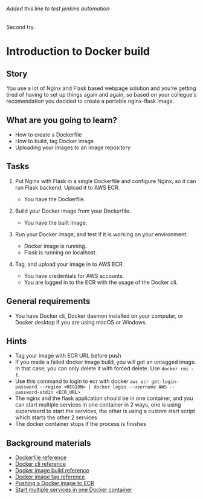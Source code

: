 ###### Added this line to test jenkins automation
Second try.

# Introduction to Docker build

## Story

You use a lot of Nginx and Flask based webpage solution and you're getting tired of having to set up things again and again, so based on your collegue's recomendation you decided to create a portable nginx-flask image.

## What are you going to learn?

- How to create a Dockerfile
- How to build, tag Docker image
- Uploading your images to an image repository

## Tasks

1. Put Nginx with Flask in a single Dockerfile and configure Nginx, so it can run Flask backend. Upload it to AWS ECR.
    - You have the Dockerfile.

2. Build your Docker image from your Dockerfile.
    - You have the built image.

3. Run your Docker image, and test if it is working on your environment.
    - Docker image is running.
    - Flask is running on localhost.

4. Tag, and upload your image in to AWS ECR.
    - You have credentials for AWS accounts.
    - You are logged in to the ECR with the usage of the Docker cli.

## General requirements

- You have Docker cli, Docker daemon installed on your computer, or Docker desktop if you are using macOS or Windows.

## Hints

- Tag your image with ECR URL before push
- If you made a failed docker image build, you will got an untagged image. In that case, you can only delete it with forced delete. Use ```docker rmi -f```.
- Use this command to login to ecr with docker ```aws ecr get-login-password --region <REGION> | docker login --username AWS --password-stdin <ECR_URL>```
- The nginx and the flask application should be in one container, and you can start multiple services in one container in 2 ways, one is using supervisord to start the services, the other is using a custom start script which starts the other 2 services
- The docker container stops if the process is finishes

## Background materials

* <i class="far fa-book-open"></i> [Dockerfile reference](https://docs.docker.com/engine/reference/builder/#from)
* <i class="far fa-book-open"></i> [Docker cli reference](https://docs.docker.com/engine/reference/commandline/cli/)
* <i class="far fa-book-open"></i> [Docker image build reference](https://docs.docker.com/engine/reference/commandline/image_build/)
* <i class="far fa-book-open"></i> [Docker image tag reference](https://docs.docker.com/engine/reference/commandline/image_tag/)
* <i class="far fa-book-open"></i> [Pushing a Docker image to ECR](https://docs.aws.amazon.com/AmazonECR/latest/userguide/docker-push-ecr-image.html)
* <i class="far fa-book-open"></i> [Start multiple services in one Docker container](https://docs.docker.com/config/containers/multi-service_container/)
